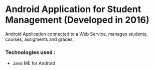 # Android Application for Student Management (Developed in 2016)
Android Application connected to a Web Service, manages students, courses, assigments and grades.
### Technologies used :
- Java ME for Android
